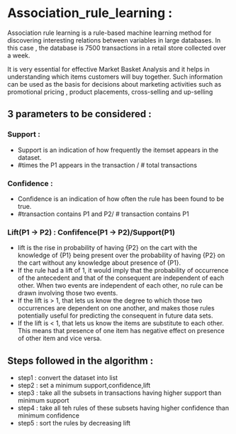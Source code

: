 # Association_rule_learning :

Association rule learning is a rule-based machine learning method for discovering interesting relations between variables in large databases. In this case , the database is 7500 transactions in a retail store collected over a week. 

It is very essential for effective Market Basket Analysis and it helps in understanding which items customers will buy together.
Such information can be used as the basis for decisions about marketing activities such as promotional pricing , product placements, 
cross-selling and up-selling

## 3 parameters to be considered :

### Support : 
- Support is an indication of how frequently the itemset appears in the dataset.
- #times the P1 appears in the transaction / # total transactions
    
### Confidence : 
- Confidence is an indication of how often the rule has been found to be true.
- #transaction contains P1 and P2/ # transaction contains P1
    
### Lift(P1 -> P2) : Confifence(P1 -> P2)/Support(P1)
- lift is the rise in probability of having {P2} on the cart with the knowledge of {P1} being present over the probability of having    {P2} on the cart without any knowledge about presence of {P1}.
- If the rule had a lift of 1, it would imply that the probability of occurrence of the antecedent and that of the consequent are       independent of each other. When two events are independent of each other, no rule can be drawn involving those two events.
- If the lift is > 1, that lets us know the degree to which those two occurrences are dependent on one another, and makes those         rules potentially useful for predicting the consequent in future data sets.
- If the lift is < 1, that lets us know the items are substitute to each other. This means that presence of one item has negative       effect on presence of other item and vice versa.

## Steps followed in the algorithm :
- step1 : convert the dataset into list
- step2 : set a minimum support,confidence,lift
- step3 : take all the subsets in transactions having higher support than minimum support 
- step4 : take all teh rules of these subsets having higher confidence than minimum confidence
- step5 : sort the rules by decreasing lift

